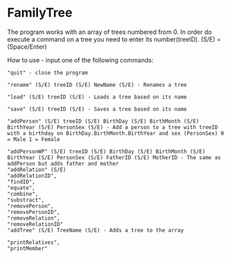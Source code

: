# FamilyTree

The program works with an array of trees numbered from 0. In order do execute a command on a tree you need to enter its number(treeID).
(S/E) = (Space/Enter)

How to use - input one of the following commands:

 	"quit" - close the program
	
	"rename" (S/E) treeID (S/E) NewName (S/E) - Renames a tree
	
	"load" (S/E) treeID (S/E) - Loads a tree based on its name
	
	"save" (S/E) treeID (S/E) - Saves a tree based on its name
	
	"addPerson" (S/E) treeID (S/E) BirthDay (S/E) BirthMonth (S/E) BirthYear (S/E) PersonSex (S/E) - Add a person to a tree with treeID with a birthday on BirthDay.BirthMonth.BirthYear and sex (PersonSex) 0 = Male 1 = Female
	
	"addPersonWP" (S/E) treeID (S/E) BirthDay (S/E) BirthMonth (S/E) BirthYear (S/E) PersonSex (S/E) FatherID (S/E) MotherID - The same as addPerson but adds father and mother
	"addRelation" (S/E) 
	"addRelationID",    
	"findID",           
	"equate",           
	"combine",          
	"substract",        
	"removePerson",     
	"removePersonID",  
	"removeRelation",   
	"removeRelationID"
	"addTree" (S/E) TreeName (S/E) - Adds a tree to the array
	
	"printRelatives",  
	"printMember"
